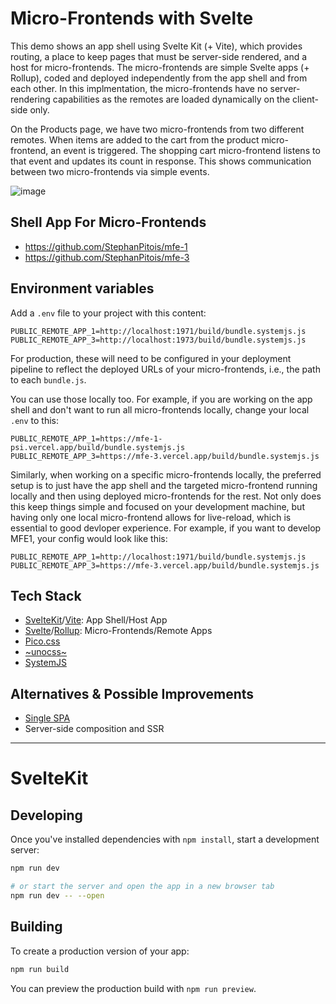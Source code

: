 # Micro-Frontends with Svelte

This demo shows an app shell using Svelte Kit (+ Vite), which provides routing, a place to keep pages that must be server-side rendered, and a host
for micro-frontends. The micro-frontends are simple Svelte apps (+ Rollup), coded and deployed independently from the app shell and from each other. 
In this implmentation, the micro-frontends have no server-rendering capabilities as the remotes are loaded dynamically on the client-side only.

On the Products page, we have two micro-frontends from two different remotes. When items are added to the cart from the product micro-frontend,
an event is triggered. The shopping cart micro-frontend listens to that event and updates its count in response. 
This shows communication between two micro-frontends via simple events.

![image](https://user-images.githubusercontent.com/1167497/217554631-c60aa122-fe73-4bf9-8168-65222e7fbd8d.png)

## Shell App For Micro-Frontends

- https://github.com/StephanPitois/mfe-1
- https://github.com/StephanPitois/mfe-3

## Environment variables

Add a `.env` file to your project with this content:

```
PUBLIC_REMOTE_APP_1=http://localhost:1971/build/bundle.systemjs.js
PUBLIC_REMOTE_APP_3=http://localhost:1973/build/bundle.systemjs.js
```

For production, these will need to be configured in your deployment pipeline
to reflect the deployed URLs of your micro-frontends, i.e., the path to each
`bundle.js`. 

You can use those locally too. For example, if you are working on the app shell and don't want to run all
micro-frontends locally, change your local `.env` to this:

```
PUBLIC_REMOTE_APP_1=https://mfe-1-psi.vercel.app/build/bundle.systemjs.js
PUBLIC_REMOTE_APP_3=https://mfe-3.vercel.app/build/bundle.systemjs.js
```

Similarly, when working on a specific micro-frontends locally, the preferred setup is to just have the app shell and the targeted micro-frontend
running locally and then using deployed micro-frontends for the rest. Not only does this keep things simple and
focused on your development machine, but having only one local micro-frontend allows for live-reload, which is essential
to good devloper experience. For example, if you want to develop MFE1, your config would look like this:

```
PUBLIC_REMOTE_APP_1=http://localhost:1971/build/bundle.systemjs.js
PUBLIC_REMOTE_APP_3=https://mfe-3.vercel.app/build/bundle.systemjs.js
```

## Tech Stack

- [SvelteKit](https://kit.svelte.dev/)/[Vite](https://vitejs.dev/): App Shell/Host App
- [Svelte](https://svelte.dev/)/[Rollup](https://github.com/sveltejs/rollup-plugin-svelte): Micro-Frontends/Remote Apps 
- [Pico.css](https://picocss.com/)
- [~unocss~](https://github.com/unocss/unocss/tree/main/packages/runtime)
- [SystemJS](https://github.com/systemjs/systemjs)

## Alternatives & Possible Improvements

- [Single SPA](https://single-spa.js.org/docs/recommended-setup)
- Server-side composition and SSR

---

# SvelteKit

## Developing

Once you've installed dependencies with `npm install`, start a development server:

```bash
npm run dev

# or start the server and open the app in a new browser tab
npm run dev -- --open
```

## Building

To create a production version of your app:

```bash
npm run build
```

You can preview the production build with `npm run preview`.
